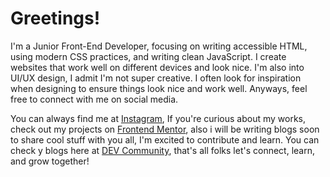 <h1 align="left">Greetings!</h1>

I'm a Junior Front-End Developer, focusing on writing accessible HTML, using modern CSS practices, and writing clean JavaScript. I create websites that work well on different devices and look nice. I'm also into UI/UX design, I admit I'm not super creative. I often look for inspiration when designing to ensure things look nice and work well. Anyways, feel free to connect with me on social media. 

You can always find me at [Instagram](https://www.instagram.com/iampangks/), If you're curious about my works, check out my projects on [Frontend Mentor](https://www.frontendmentor.io/profile/francismcpc), also i will be writing blogs soon to share cool stuff with you all, I'm excited to contribute and learn. You can check y blogs here at [DEV Community](https://www.instagram.com/iampangks/), that's all folks let's connect, learn, and grow together!





